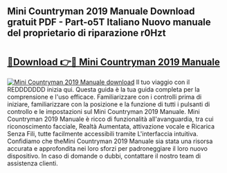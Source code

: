 ## Mini Countryman 2019 Manuale Download gratuit PDF - Part-o5T Italiano Nuovo manuale del proprietario di riparazione r0Hzt

# <h2><a href="http://dfafwsr.blite.top/?on=Mini+Countryman+2019+Manuale">🔗Download 👉🔴 Mini Countryman 2019 Manuale</a></h2>

[![Mini Countryman 2019 Manuale download](https://i.imgur.com/lujVjoI.png)](http://dfafwsr.blite.top/?on=Mini+Countryman+2019+Manuale)
Il tuo viaggio con il REDDDDDDD inizia qui. Questa guida è la tua guida completa per la comprensione e l'uso efficace. Familiarizzare con i controlli prima di iniziare, familiarizzare con la posizione e la funzione di tutti i pulsanti di controllo e le impostazioni sul Mini Countryman 2019 Manuale. Mini Countryman 2019 Manuale è ricco di funzionalità all'avanguardia, tra cui riconoscimento facciale, Realtà Aumentata, attivazione vocale e Ricarica Senza Fili, tutte facilmente accessibili tramite L'interfaccia intuitiva. Confidiamo che theMini Countryman 2019 Manuale sia stata una risorsa accurata e approfondita nei loro sforzi per padroneggiare il loro nuovo dispositivo. In caso di domande o dubbi, contattare il nostro team di assistenza clienti.
